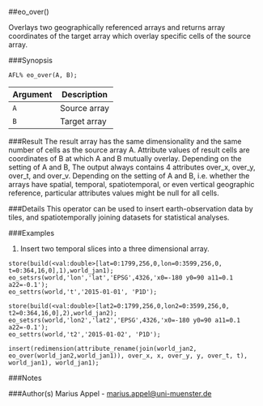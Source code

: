 ##eo_over()

Overlays two geographically referenced arrays and returns array coordinates of the target array which overlay specific cells of the source array.


###Synopsis
```
AFL% eo_over(A, B);
```

Argument   | Description 
--------   | ------------
`A`        | Source array
`B`        | Target array


###Result
The result array has the same dimensionality and the same number of cells as the source array A.
Attribute values of result cells are coordinates of B at which A and B mutually overlay. Depending on the setting of A and B,
The output always contains 4 attributes over_x, over_y, over_t, and over_v. 
Depending on the setting of A and B, i.e. whether the arrays  have spatial, temporal, spatiotemporal, 
or even vertical geographic reference, particular attributes values might be null for all cells.


###Details
This operator can be used to insert earth-observation data by tiles, and spatiotemporally joining datasets for statistical analyses.



###Examples
1. Insert two temporal slices into a three dimensional array.
```
store(build(<val:double>[lat=0:1799,256,0,lon=0:3599,256,0, t=0:364,16,0],1),world_jan1);  
eo_setsrs(world,'lon','lat','EPSG',4326,'x0=-180 y0=90 a11=0.1 a22=-0.1');
eo_settrs(world,'t','2015-01-01', 'P1D');

store(build(<val:double>[lat2=0:1799,256,0,lon2=0:3599,256,0, t2=0:364,16,0],2),world_jan2);  
eo_setsrs(world,'lon2','lat2','EPSG',4326,'x0=-180 y0=90 a11=0.1 a22=-0.1');
eo_settrs(world,'t2','2015-01-02', 'P1D');

insert(redimension(attribute_rename(join(world_jan2, eo_over(world_jan2,world_jan1)), over_x, x, over_y, y, over_t, t), world_jan1), world_jan1);
```




###Notes

###Author(s)
Marius Appel - <marius.appel@uni-muenster.de>